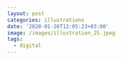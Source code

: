 ```yaml
---
layout: post
categories: illustrations
date: '2020-01-26T12:05:23+03:00'
image: /images/illustration_25.jpeg
tags:
  - digital
---
```

